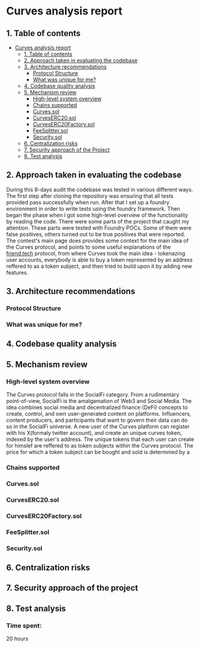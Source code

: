 # Curves analysis report 
## 1. Table of contents
- [Curves analysis report](#curves-analysis-report)
  - [1. Table of contents](#1-table-of-contents)
  - [2. Approach taken in evaluating the codebase](#2-approach-taken-in-evaluating-the-codebase)
  - [3. Architecture recommendations](#3-architecture-recommendations)
    - [Protocol Structure](#protocol-structure)
    - [What was unique for me?](#what-was-unique-for-me)
  - [4. Codebase quality analysis](#4-codebase-quality-analysis)
  - [5. Mechanism review](#5-mechanism-review)
    - [High-level system overview](#high-level-system-overview)
    - [Chains supported](#chains-supported)
    - [Curves.sol](#curvessol)
    - [CurvesERC20.sol](#curveserc20sol)
    - [CurvesERC20Factory.sol](#curveserc20factorysol)
    - [FeeSplitter.sol](#feesplittersol)
    - [Security.sol](#securitysol)
  - [6. Centralization risks](#6-centralization-risks)
  - [7. Security approach of the Project](#7-security-approach-of-the-project)
  - [8. Test analysis](#8-test-analysis)
## 2. Approach taken in evaluating the codebase
During this 8-days audit the codebase was tested in various different ways. The first step after cloning the repository was ensuring that all tests provided pass successfully when run. After that I set up a foundry environment in order to write tests using the foundry framework. Then began the phase when I got some high-level overview of the functionality by reading the code. There were some parts of the project that caught my attention. These parts were tested with Foundry POCs. Some of them were false positives, others turned out to be true positives that were reported. The contest's main page does provides some context for the main idea of the Curves protocol, and points to some useful explanations of the [friend.tech](https://www.friend.tech/) protocol, from where Curves took the main idea - tokenazing user accounts, everybody is able to buy a token represented by an address reffered to as a token subject, and then tried to build upon it by adding new features.
## 3. Architecture recommendations
### Protocol Structure
### What was unique for me?
## 4. Codebase quality analysis
## 5. Mechanism review
### High-level system overview
The Curves protocol falls in the SocialFi category. From a rudimentary point-of-view, SocialFi is the amalgamation of Web3 and Social Media. The idea combines social media and decentralized finance (DeFi) concepts to create, control, and own user-generated content on platforms. Influencers, content producers, and participants that want to govern their data can do so in the SocialFi universe. A new user of the Curves platform can register with his X(formaly twitter account), and create an unique curves token, indexed by the user's address. The unique tokens that each user can create for himslef are reffered to as token subjects within the Curves protocol. The price for which a token subject can be bought and sold is determnied by a 
### Chains supported
### Curves.sol
### CurvesERC20.sol
### CurvesERC20Factory.sol
### FeeSplitter.sol
### Security.sol
## 6. Centralization risks
## 7. Security approach of the project
## 8. Test analysis


### Time spent:
20 hours